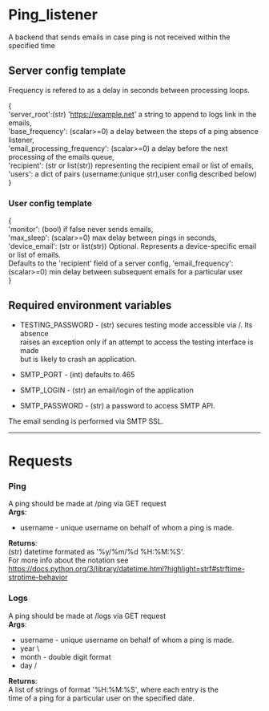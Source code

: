 # Ping_listener
A backend that sends emails in case ping is not received within the specified time

## Server config template
Frequency is refered to as a delay in seconds between processing loops.

  {  
  'server_root':(str) 'https://example.net' a string to append to logs link in the emails,  
  'base_frequency': (scalar>=0) a delay between the steps of a ping absence listener,  
  'email_processing_frequency': (scalar>=0) a delay before the next processing of the emails queue,  
  'recipient': (str or list(str)) representing the recipient email or list of emails,  
  'users': a dict of pairs (username:(unique str),user config described below)  
  }

### User config template
  {  
  'monitor': (bool) if false never sends emails,  
  'max_sleep': (scalar>=0) max delay between pings in seconds,  
  'device_email': (str or list(str)) Optional. Represents a device-specific email or list of emails.  
		Defaults to the 'recipient' field of a server config,
  'email_frequency': (scalar>=0) min delay between subsequent emails for a particular user  
  }
  
 
 ## Required environment variables
 * TESTING_PASSWORD - (str) secures testing mode accessible via <server>/. Its absence  
                      raises an exception only if an attempt to access the testing interface is made  
                      but is likely to crash an application.
  
 * SMTP_PORT - (int) defaults to 465
 * SMTP_LOGIN - (str) an email/login of the application
 * SMTP_PASSWORD - (str) a password to access SMTP API. 
  
  The email sending is performed via SMTP SSL.
 
__________
 
 # Requests
 ### Ping
  A ping should be made at <server>/ping via GET request  
  **Args**:  
* username - unique username on behalf of whom a ping is made.  
  
**Returns**:  
    (str) datetime formated as '%y/%m/%d %H:%M:%S'.  
    For more info about the notation see https://docs.python.org/3/library/datetime.html?highlight=strf#strftime-strptime-behavior
 ### Logs
  A ping should be made at <server>/logs via GET request  
  **Args**:  
* username - unique username on behalf of whom a ping is made.
* year \ 
* month - double digit format
* day  /  
  
**Returns**:  
    A list of strings of format '%H:%M:%S',  where each entry is the  
    time of a ping for a particular user on the specified date.
